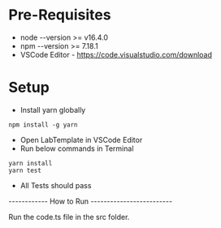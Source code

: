 # Pre-Requisites
* node --version >= v16.4.0
* npm --version >= 7.18.1
* VSCode Editor - https://code.visualstudio.com/download

# Setup
* Install yarn globally
```
npm install -g yarn
```
* Open LabTemplate in VSCode Editor
* Run below commands in Terminal
```
yarn install
yarn test
```
* All Tests should pass

------------ How to Run -------------------------

Run the code.ts file in the src folder.
